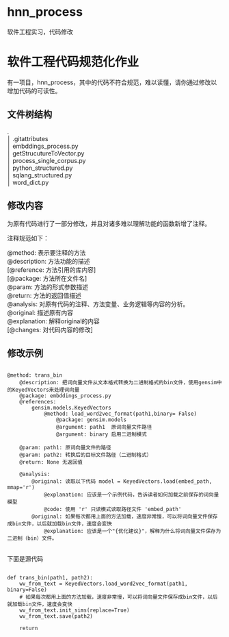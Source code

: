 # hnn_process
软件工程实习，代码修改

# 软件工程代码规范化作业

有一项目，hnn_process，其中的代码不符合规范，难以读懂，请你通过修改以增加代码的可读性。

## 文件树结构

.<br>
│  .gitattributes<br>
│  embddings_process.py<br>
│  getStrucutureToVector.py<br>
│  process_single_corpus.py<br>
│  python_structured.py<br>
│  sqlang_structured.py<br>
│  word_dict.py<br>

## 修改内容

为原有代码进行了一部分修改，并且对诸多难以理解功能的函数新增了注释。

注释规范如下：

@method: 表示要注释的方法<br>
@description: 方法功能的描述<br>
[@reference: 方法引用的库内容]<br>
[@package: 方法所在文件名]<br>
@param: 方法的形式参数描述<br>
@return: 方法的返回值描述<br>
@analysis: 对原有代码的注释、方法变量、业务逻辑等内容的分析。<br>
@original: 描述原有内容<br>
@explanation: 解释original的内容<br>
[@changes: 对代码内容的修改]<br>

## 修改示例

<pre><code>
@method: trans_bin
    @description: 把词向量文件从文本格式转换为二进制格式的bin文件，使用gensim中的KeyedVectors来处理词向量
    @package: embddings_process.py
    @references:
        gensim.models.KeyedVectors
            @method: load_word2vec_format(path1,binary= False)
                @package: gensim.models
                @argument: path1  原词向量文件路径
                @argument: binary 启用二进制模式
                    
    @param: path1: 原词向量文件的路径
    @param: path2: 转换后的目标文件路径（二进制格式）
    @return: None 无返回值
    
    @analysis:
        @original: 读取以下代码 model = KeyedVectors.load(embed_path, mmap='r')
            @explanation: 应该是一个示例代码，告诉读者如何加载之前保存的词向量模型
            @code: 使用 'r' 只读模式读取路径文件 'embed_path'
        @original: 如果每次都用上面的方法加载，速度非常慢，可以将词向量文件保存成bin文件，以后就加载bin文件，速度会变快
            @explanation: 应该是一个"{优化建议}"，解释为什么将词向量文件保存为二进制（bin）文件。
</code>
</pre>
下面是源代码
<pre><code>
def trans_bin(path1, path2):
    wv_from_text = KeyedVectors.load_word2vec_format(path1, binary=False)
    # 如果每次都用上面的方法加载，速度非常慢，可以将词向量文件保存成bin文件，以后就加载bin文件，速度会变快
    wv_from_text.init_sims(replace=True)
    wv_from_text.save(path2)

    return
</code>
</pre>
